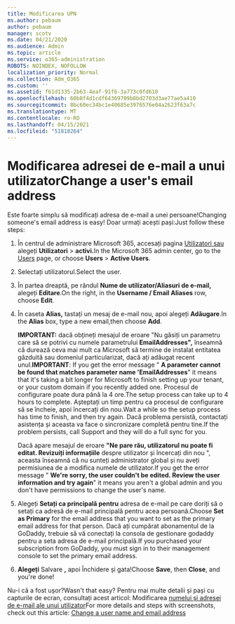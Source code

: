 ```yaml
---
title: Modificarea UPN
ms.author: pebaum
author: pebaum
manager: scotv
ms.date: 04/21/2020
ms.audience: Admin
ms.topic: article
ms.service: o365-administration
ROBOTS: NOINDEX, NOFOLLOW
localization_priority: Normal
ms.collection: Adm_O365
ms.custom: ''
ms.assetid: f61d1335-2b63-4eaf-91f6-3a773c0fd610
ms.openlocfilehash: 60b8f4d1cdf64369709b8bd2703d3ae77ae5a410
ms.sourcegitcommit: 8bc60ec34bc1e40685e3976576e04a2623f63a7c
ms.translationtype: MT
ms.contentlocale: ro-RO
ms.lasthandoff: 04/15/2021
ms.locfileid: "51818264"
---
```

# <a name="change-a-users-email-address"></a><span data-ttu-id="c06db-102">Modificarea adresei de e-mail a unui utilizator</span><span class="sxs-lookup"><span data-stu-id="c06db-102">Change a user's email address</span></span>

<span data-ttu-id="c06db-103">Este foarte simplu să modificați adresa de e-mail a unei persoane!</span><span class="sxs-lookup"><span data-stu-id="c06db-103">Changing someone's email address is easy!</span></span> <span data-ttu-id="c06db-104">Doar urmați acești pași:</span><span class="sxs-lookup"><span data-stu-id="c06db-104">Just follow these steps:</span></span>
  
1. <span data-ttu-id="c06db-105">În centrul de administrare Microsoft 365, accesați pagina [Utilizatori sau](https://go.microsoft.com/fwlink/p/?linkid=834822) alegeți **Utilizatori** \> **activi.**</span><span class="sxs-lookup"><span data-stu-id="c06db-105">In the Microsoft 365 admin center, go to the [Users](https://go.microsoft.com/fwlink/p/?linkid=834822) page, or choose **Users** \> **Active Users**.</span></span>
    
2. <span data-ttu-id="c06db-106">Selectați utilizatorul.</span><span class="sxs-lookup"><span data-stu-id="c06db-106">Select the user.</span></span>
    
3. <span data-ttu-id="c06db-107">În partea dreaptă, pe rândul **Nume de utilizator/Aliasuri de e-mail,** alegeți **Editare**.</span><span class="sxs-lookup"><span data-stu-id="c06db-107">On the right, in the **Username / Email Aliases** row, choose **Edit**.</span></span>
    
4. <span data-ttu-id="c06db-108">În caseta **Alias,** tastați un mesaj de e-mail nou, apoi alegeți **Adăugare**.</span><span class="sxs-lookup"><span data-stu-id="c06db-108">In the **Alias** box, type a new email,then choose **Add**.</span></span>
    
    <span data-ttu-id="c06db-109">**IMPORTANT:** dacă obțineți mesajul de eroare "Nu găsiți un parametru care să se potrivi cu numele parametrului **EmailAddresses",** înseamnă că durează ceva mai mult ca Microsoft să termine de instalat entitatea găzduită sau domeniul particularizat, dacă ați adăugat recent unul.</span><span class="sxs-lookup"><span data-stu-id="c06db-109">**IMPORTANT**: If you get the error message " **A parameter cannot be found that matches parameter name 'EmailAddresses**" it means that it's taking a bit longer for Microsoft to finish setting up your tenant, or your custom domain if you recently added one.</span></span> <span data-ttu-id="c06db-110">Procesul de configurare poate dura până la 4 ore.</span><span class="sxs-lookup"><span data-stu-id="c06db-110">The setup process can take up to 4 hours to complete.</span></span> <span data-ttu-id="c06db-111">Așteptați un timp pentru ca procesul de configurare să se încheie, apoi încercați din nou.</span><span class="sxs-lookup"><span data-stu-id="c06db-111">Wait a while so the setup process has time to finish, and then try again.</span></span> <span data-ttu-id="c06db-112">Dacă problema persistă, contactați asistența și aceasta va face o sincronizare completă pentru tine.</span><span class="sxs-lookup"><span data-stu-id="c06db-112">If the problem persists, call Support and they will do a full sync for you.</span></span>
    
    <span data-ttu-id="c06db-113">Dacă apare mesajul de eroare **"Ne pare rău, utilizatorul nu poate fi editat. Revizuiți informațiile** despre utilizator și încercați din nou ", aceasta înseamnă că nu sunteți administrator global și nu aveți permisiunea de a modifica numele de utilizator.</span><span class="sxs-lookup"><span data-stu-id="c06db-113">If you get the error message " **We're sorry, the user couldn't be edited. Review the user information and try again**" it means you aren't a global admin and you don't have permissions to change the user's name.</span></span>
    
5. <span data-ttu-id="c06db-114">Alegeți **Setați ca principală pentru** adresa de e-mail pe care doriți să o setați ca adresă de e-mail principală pentru acea persoană.</span><span class="sxs-lookup"><span data-stu-id="c06db-114">Choose **Set as Primary** for the email address that you want to set as the primary email address for that person.</span></span> <span data-ttu-id="c06db-115">Dacă ați cumpărat abonamentul de la GoDaddy, trebuie să vă conectați la consola de gestionare godaddy pentru a seta adresa de e-mail principală.</span><span class="sxs-lookup"><span data-stu-id="c06db-115">If you purchased your subscription from GoDaddy, you must sign in to their management console to set the primary email address.</span></span> 
    
6. <span data-ttu-id="c06db-116">**Alegeți** Salvare **,** apoi Închidere și gata!</span><span class="sxs-lookup"><span data-stu-id="c06db-116">Choose **Save**, then **Close**, and you're done!</span></span>
    
<span data-ttu-id="c06db-117">Nu-i că a fost ușor?</span><span class="sxs-lookup"><span data-stu-id="c06db-117">Wasn't that easy?</span></span> <span data-ttu-id="c06db-118">Pentru mai multe detalii și pași cu capturile de ecran, consultați acest articol: Modificarea [numelui și adresei de e-mail ale unui utilizator](https://docs.microsoft.com/microsoft-365/admin/add-users/change-a-user-name-and-email-address)</span><span class="sxs-lookup"><span data-stu-id="c06db-118">For more details and steps with screenshots, check out this article: [Change a user name and email address](https://docs.microsoft.com/microsoft-365/admin/add-users/change-a-user-name-and-email-address)</span></span>
  

